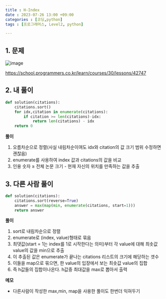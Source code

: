 ```yaml
---
title : H-Index
date : 2023-07-26 13:00 +09:00
categories : [코딩,python]
tags : [프로그래머스, Level2, python]

---
```

## 1. 문제
![image](https://github.com/mini0-0/mini0-0.github.io/assets/63296983/cf3237a8-4edb-466e-aed5-d8814454f381)

<https://school.programmers.co.kr/learn/courses/30/lessons/42747>

## 2. 내 풀이

```python
def solution(citations):
    citations.sort()
    for idx,citation in enumerate(citations):
        if citation >= len(citations)-idx:
            return len(citations) - idx
    return 0
```

**풀이**

1. 오름차순으로 정렬(사실 내림차순이여도 idx와 citation의 값 크기 범위 수정하면 괜찮음)
2. enumerate를 사용하여 index 값과 citations의 값을 비교
3. 인용 숫자 ≥ 전체 논문 크기 - 현재 자신의 위치를 만족하는 값을 추출

## 3. 다른 사람 풀이

```python
def solution(citations):
    citations.sort(reverse=True)
    answer = max(map(min, enumerate(citations, start=1)))
    return answer
```

**풀이**

1. sort로 내림차순으로 정렬
2.  enumerate로 (index, value)형태로 묶음 
3.  최댓값(start = 1는 index를 1로 시작한다는 의미)부터 각 value에 대해 최솟값 value의 값을 min으로 추출
4. 이 추출된 값은 enumerate가 끝나는 citations 리스트의 크기에 해당하는 갯수
5.  이들을 map으로 묶으면, 한 value의 입장에서 보는 최솟값 value의 집합
6.  즉 h값들의 집합이나온다. h값중 최대값을 max로 뽑아서 출력

**메모**

- 다른사람이 작성한 max,min, map을 사용한 풀이도 한번더 익혀두기


